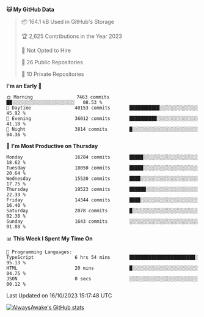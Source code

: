 <!--START_SECTION:waka-->
**🐱 My GitHub Data** 

> 📦 164.1 kB Used in GitHub's Storage 
 > 
> 🏆 2,625 Contributions in the Year 2023
 > 
> 🚫 Not Opted to Hire
 > 
> 📜 26 Public Repositories 
 > 
> 🔑 10 Private Repositories 
 > 
**I'm an Early 🐤** 

```text
🌞 Morning                7463 commits        ██░░░░░░░░░░░░░░░░░░░░░░░   08.53 % 
🌆 Daytime                40153 commits       ███████████░░░░░░░░░░░░░░   45.92 % 
🌃 Evening                36012 commits       ██████████░░░░░░░░░░░░░░░   41.18 % 
🌙 Night                  3814 commits        █░░░░░░░░░░░░░░░░░░░░░░░░   04.36 % 
```
📅 **I'm Most Productive on Thursday** 

```text
Monday                   16284 commits       █████░░░░░░░░░░░░░░░░░░░░   18.62 % 
Tuesday                  18050 commits       █████░░░░░░░░░░░░░░░░░░░░   20.64 % 
Wednesday                15520 commits       ████░░░░░░░░░░░░░░░░░░░░░   17.75 % 
Thursday                 19523 commits       ██████░░░░░░░░░░░░░░░░░░░   22.33 % 
Friday                   14344 commits       ████░░░░░░░░░░░░░░░░░░░░░   16.40 % 
Saturday                 2078 commits        █░░░░░░░░░░░░░░░░░░░░░░░░   02.38 % 
Sunday                   1643 commits        ░░░░░░░░░░░░░░░░░░░░░░░░░   01.88 % 
```


📊 **This Week I Spent My Time On** 

```text
💬 Programming Languages: 
TypeScript               6 hrs 54 mins       ████████████████████████░   95.13 % 
HTML                     20 mins             █░░░░░░░░░░░░░░░░░░░░░░░░   04.75 % 
JSON                     0 secs              ░░░░░░░░░░░░░░░░░░░░░░░░░   00.12 % 
```


 Last Updated on 16/10/2023 15:17:48 UTC
<!--END_SECTION:waka-->

[![AlwaysAwake's GitHub stats](https://github-readme-stats.vercel.app/api?username=AlwaysAwake&show_icons=true&theme=github_dark&count_private=true)](https://github.com/AlwaysAwake/AlwaysAwake)
